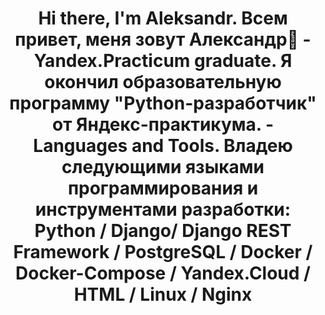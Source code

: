 <h1 align="center"> Hi there, I'm Aleksandr. Всем привет, меня зовут Александр👋
- Yandex.Practicum graduate. Я окончил образовательную программу "Python-разработчик" от Яндекс-практикума.
- Languages and Tools. Владею следующими языками программирования и инструментами разработки: Python / Django/ Django REST Framework / PostgreSQL / Docker / Docker-Compose / Yandex.Cloud / HTML / Linux / Nginx
<!--
**Alex913798/Alex913798** is a ✨ _special_ ✨ repository because its `README.md` (this file) appears on your GitHub profile.

Here are some ideas to get you started:

- 🔭 I’m currently working on ...
- 🌱 I’m currently learning ...
- 👯 I’m looking to collaborate on ...
- 🤔 I’m looking for help with ...
- 💬 Ask me about ...
- 📫 How to reach me: ...
- 😄 Pronouns: ...
- ⚡ Fun fact: ...
-->
